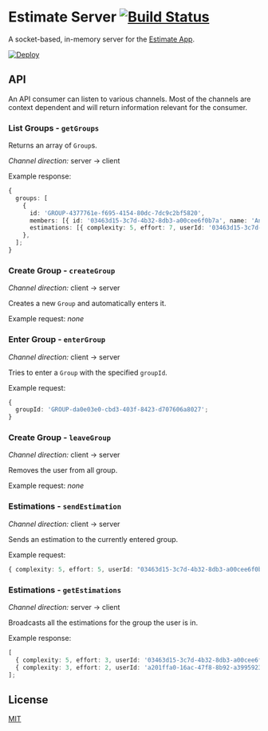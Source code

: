 # Estimate Server [![Build Status](https://travis-ci.com/spreadmonitor-playground/estimate-server.svg?branch=master)](https://travis-ci.com/spreadmonitor-playground/estimate-server)

A socket-based, in-memory server for the [Estimate App][estimate-app-repository].

[![Deploy](https://www.herokucdn.com/deploy/button.svg)](https://heroku.com/deploy)

## API

An API consumer can listen to various channels. Most of the channels are context dependent and will return
information relevant for the consumer.

### List Groups - `getGroups`

Returns an array of `Group`s.

_Channel direction:_ server -> client

Example response:

```ts
{
  groups: [
    {
      id: 'GROUP-4377761e-f695-4154-80dc-7dc9c2bf5820',
      members: [{ id: '03463d15-3c7d-4b32-8db3-a00cee6f0b7a', name: 'Anonymous' }],
      estimations: [{ complexity: 5, effort: 7, userId: '03463d15-3c7d-4b32-8db3-a00cee6f0b7a' }],
    },
  ];
}
```

### Create Group - `createGroup`

_Channel direction:_ client -> server

Creates a new `Group` and automatically enters it.

Example request: _none_

### Enter Group - `enterGroup`

_Channel direction:_ client -> server

Tries to enter a `Group` with the specified `groupId`.

Example request:

```ts
{
  groupId: 'GROUP-da0e03e0-cbd3-403f-8423-d707606a8027';
}
```

### Create Group - `leaveGroup`

_Channel direction:_ client -> server

Removes the user from all group.

Example request: _none_

### Estimations - `sendEstimation`

_Channel direction:_ client -> server

Sends an estimation to the currently entered group.

Example request:

```ts
{ complexity: 5, effort: 5, userId: "03463d15-3c7d-4b32-8db3-a00cee6f0b7a" }
```

### Estimations - `getEstimations`

_Channel direction:_ server -> client

Broadcasts all the estimations for the group the user is in.

Example response:

```ts
[
  { complexity: 5, effort: 3, userId: '03463d15-3c7d-4b32-8db3-a00cee6f0b7a' },
  { complexity: 3, effort: 2, userId: 'a201ffa0-16ac-47f8-8b92-a399592310fa' },
];
```

[estimator-app-repository]: https://github.com/spreadmonitor-playground/estimate-app

## License

[MIT](./LICENSE)

[estimate-app-repository]: https://github.com/spreadmonitor-playground/estimate-app
